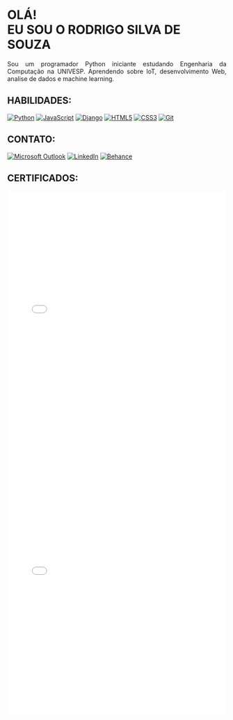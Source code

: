 <h1>OLÁ! <br> EU SOU O RODRIGO SILVA DE SOUZA</h1>

<p style="text-align: justify;">
    Sou um programador Python iniciante estudando Engenharia da Computação na UNIVESP. Aprendendo sobre IoT, desenvolvimento Web, analise de dados e machine learning.
</p>

<h2>HABILIDADES:</h2>

  <a href="https://www.python.org/"><img src="https://img.shields.io/badge/-Python-3776AB?style=for-the-badge&logo=python&logoColor=white" alt="Python"></a>
  <a href="https://developer.mozilla.org/en-US/docs/Web/JavaScript"><img src="https://img.shields.io/badge/-JavaScript-007ACC?style=for-the-badge&logo=javascript&logoColor=white" alt="JavaScript"></a>
  <a href="https://www.djangoproject.com/"><img src="https://img.shields.io/badge/-Django-007ACC?style=for-the-badge&logo=django&logoColor=white" alt="Django"></a>
  <a href="https://developer.mozilla.org/en-US/docs/Web/HTML"><img src="https://img.shields.io/badge/-HTML5-007ACC?style=for-the-badge&logo=html5&logoColor=white" alt="HTML5"></a>
  <a href="https://developer.mozilla.org/en-US/docs/Web/CSS"><img src="https://img.shields.io/badge/-CSS3-007ACC?style=for-the-badge&logo=css3&logoColor=white" alt="CSS3"></a>
  <a href="https://git-scm.com/"><img src="https://img.shields.io/badge/-Git-007ACC?style=for-the-badge&logo=git&logoColor=white" alt="Git"></a>

<h2>CONTATO:</h2>

  <a href="mailto:rodrigosouza.contatobr@outlook.com"><img src="https://img.shields.io/badge/Microsoft_Outlook-0078D4?style=for-the-badge&logo=microsoft-outlook&logoColor=white" alt="Microsoft Outlook"></a>
  <a href="https://www.linkedin.com/in/rodrigo-souza-ti/"><img src="https://img.shields.io/badge/LinkedIn-0077B5?style=for-the-badge&logo=linkedin&logoColor=white" alt="LinkedIn"></a>
  <a href="https://www.behance.net/rodrigosouza4"><img src="https://img.shields.io/badge/Behance-007ACC?style=for-the-badge&logo=behance&logoColor=white" alt="Behance"></a>

<h2>CERTIFICADOS:</h2>
<embed src="CERTIFICADO_BACK_END.pdf" type="application/pdf" width="100%" height="600px" />
<embed src="CERTIFICADO_ML.pdf" type="application/pdf" width="100%" height="600px" />



